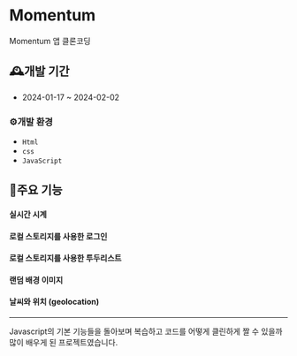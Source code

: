 # Momentum
Momentum 앱 클론코딩


## 🕰️개발 기간
 * 2024-01-17 ~ 2024-02-02

### ⚙️개발 환경
 - `Html`
 - `css`
 - `JavaScript`
  
## 📍주요 기능
#### 실시간 시계
#### 로컬 스토리지를 사용한 로그인
#### 로컬 스토리지를 사용한 투두리스트
#### 랜덤 배경 이미지
#### 날씨와 위치 (geolocation)

---
Javascript의 기본 기능들을 돌아보며 복습하고 코드를 어떻게 클린하게 짤 수 있을까 많이 배우게 된 프로젝트였습니다.